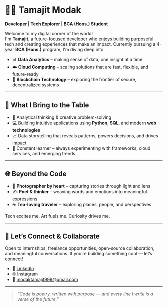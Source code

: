 # 👨‍💻 Tamajit Modak

**Developer | Tech Explorer | BCA (Hons.) Student**

Welcome to my digital corner of the world!  
I'm **Tamajit**, a future-focused developer who enjoys building purposeful tech and creating experiences that make an impact. Currently pursuing a 4-year **BCA (Hons.)** program, I'm diving deep into:

- 📊 **Data Analytics** – making sense of data, one insight at a time  
- ☁️ **Cloud Computing** – scaling solutions that are fast, flexible, and future-ready  
- 🔗 **Blockchain Technology** – exploring the frontier of secure, decentralized systems  

---

## 🚀 What I Bring to the Table

- 🧠 Analytical thinking & creative problem-solving  
- 💻 Building intuitive applications using **Python**, **SQL**, and modern **web technologies**  
- 📈 Data storytelling that reveals patterns, powers decisions, and drives impact  
- 🧪 Constant learner – always experimenting with frameworks, cloud services, and emerging trends  

---

## 🌐 Beyond the Code

- 📸 **Photographer by heart** – capturing stories through light and lens  
- ✍️ **Poet & thinker** – weaving words and emotions into meaningful expressions  
- ☕ **Tea-loving traveler** – exploring places, people, and perspectives  

Tech excites me. Art fuels me. Curiosity drives me.

---

## 🤝 Let’s Connect & Collaborate

Open to internships, freelance opportunities, open-source collaboration, and meaningful conversations. If you’re building something cool — let’s connect!

- 🔗 [LinkedIn](https://www.linkedin.com/in/tamajit-modak-76938b169)  
- 🌐 [Instagram](https://www.instagram.com/am_modak?igsh=MXUzMDhpbjN1dW9hbQ==)  
- 📧 [modaktamajit999@gmail.com](mailto:modaktamajit999@gmail.com)

---

> _“Code is poetry, written with purpose — and every line I write is a verse of the future.”_
